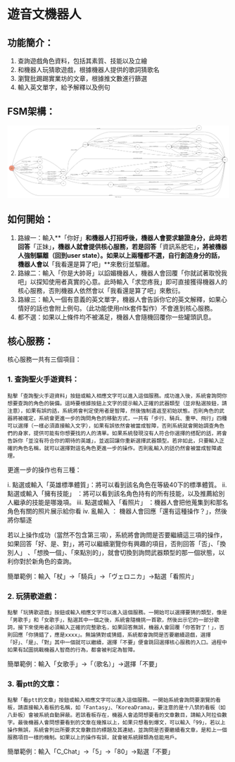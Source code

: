 # 遊音文機器人
## 功能簡介：
1. 查詢遊戲角色資料，包括其素質、技能以及立繪
2. 和機器人玩猜歌遊戲，根據機器人提供的歌詞猜歌名
3. 瀏覽批踢踢實業坊的文章，根據推文數進行篩選
4. 輸入英文單字，給予解釋以及例句

## FSM架構：
![fsm](https://github.com/cutechopper1224/chatBoxTrial/blob/master/fsm.png)

## 如何開始：
1. 路線一：輸入**「你好」**和機器人打招呼後，機器人會要求驗證身分，此時若回答**「正妹」**，機器人就會提供核心服務，若是回答**「資訊系肥宅」**，將被機器人強制驅離（回到user state）。如果以上兩種都不選，自行創造身分的話，機器人會以**「我看還是算了吧」**來敷衍並驅離。
2. 路線二：輸入「你是大帥哥」以諂媚機器人，機器人會回覆「你就試著取悅我吧」以探知使用者真實的心意。此時輸入「求您疼我」即可直接獲得機器人的核心服務，否則機器人依然會以「我看還是算了吧」來敷衍。
3. 路線三：輸入一個有意義的英文單字，機器人會告訴你它的英文解釋，如果心情好的話也會附上例句。（此功能使用nltk套件製作）不會進到核心服務。
4. 都不選：如果以上條件均不被滿足，機器人會隨機回覆你一些罐頭訊息。

## 核心服務：
核心服務一共有三個項目：

### 1. 查詢聖火手遊資料：
    
    點擊「查詢聖火手遊資料」按鈕或輸入相應文字可以進入這個服務。成功進入後，系統會詢問你想要查詢的角色的裝備。這時要根據按鈕上文字的提示輸入正確的武器類型（並非點選按鈕，請注意），如果有誤的話，系統將會判定使用者是智障，然後強制遣返至初始狀態。否則角色的武器將被確定，系統會更進一步的詢問角色的移動方式，一共有「步行、騎兵、重甲、飛行」四種可以選擇（一樣必須直接輸入文字），如果有誤依然會被當成智障，否則系統就會開始調查角色們的身家，提供可能有你想要找的人的清單。如果系統發現沒有人符合你選擇的搭配的話，將會告訴你「並沒有符合你的期待的英雄」，並返回讓你重新選擇武器類型。若非如此，只要輸入正確的角色名稱，就可以選擇對這名角色更進一步的操作。否則亂輸入的話仍然會被當成智障處理。

更進一步的操作也有三種：

i. 點選或輸入「英雄標準體質」：將可以看到該名角色在等級40下的標準體質。
ii. 點選或輸入「擁有技能」 ：將可以看到該名角色持有的所有技能，以及推薦給別人繼承的技能是哪幾項。
iii. 點選或輸入「看照片」   ：機器人會把他蒐集到和那名角色有關的照片展示給你看
iv. 亂輸入                 ： 機器人會回應「還有這種操作？」，然後將你驅逐

若以上操作成功（當然不包含第三項），系統將會詢問是否要繼續這三項的操作，如果回答「好、是、對」，將可以繼續瀏覽你有興趣的項目，否則回答「否」、「換別人」
、「想換一個」、「來點別的」，就會切換到詢問武器類型的那一個狀態，以利你對於新角色的查詢。

簡單範例：輸入「杖」->「騎兵」->「ヴェロニカ」->點選「看照片」

### 2. 玩猜歌遊戲：
   
    點擊「玩猜歌遊戲」按鈕或輸入相應文字可以進入這個服務。一開始可以選擇要猜的類型，像是「男歌手」和「女歌手」，點選其中一個之後，系統會隨機挑一首歌，然後出示它的一部分歌詞，接下來使用者必須輸入正確的完整歌名，如果回答無誤，機器人會回覆「你答對了！」，否則回應「你猜錯了，應是xxxx」。無論猜對或猜錯，系統都會詢問是否要繼續遊戲，選擇「好」、「是」、「對」其中一個就可以繼續，選擇「不要」便會跳回選擇核心服務的入口。過程中如果有試圖挑戰機器人智商的行為，都會被判定為智障。

簡單範例：輸入「女歌手」->「（歌名）」->選擇「不要」

### 3. 看ptt的文章：
  
    點擊「看ptt的文章」按鈕或輸入相應文字可以進入這個服務。一開始系統會詢問要瀏覽的看板，請直接輸入看板的名稱，如「Fantasy」、「KoreaDrama」，要注意的是十八禁的看板（如八卦板）會被系統自動屏蔽。若該看板存在，機器人會追問想要看的文章數目，請輸入阿拉伯數字。最後機器人會問想要看到的文章在幾推以上，如果只想看到爆文，可以輸入「99」，若以上操作無誤，系統會列出所要求文章數目的標題及其連結，並詢問是否要繼續看文章，是和上一個服務項目一樣的機制。如果以上的操作有誤，就會被系統歸類為低能用戶。
    
簡單範例：輸入「C_Chat」->「5」->「80」->點選「不要」

